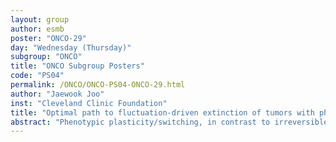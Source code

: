 ```yaml
---
layout: group
author: esmb
poster: "ONCO-29"
day: "Wednesday (Thursday)"
subgroup: "ONCO"
title: "ONCO Subgroup Posters"
code: "PS04"
permalink: /ONCO/ONCO-PS04-ONCO-29.html
author: "Jaewook Joo"
inst: "Cleveland Clinic Foundation"
title: "Optimal path to fluctuation-driven extinction of tumors with phenotypic switching in temporally varying environment"
abstract: "Phenotypic plasticity/switching, in contrast to irreversible genetic intratumor variation, allows cancer cells to engage adaptive responses to the changed tumor microenvironment in a reversible fashion and begins to emerge as the explanatory mechanisms for therapy resistance. We consider a simple stochastic model of reversible phenotypic switching between two phenotypic states, a growing yet sensitive state and a quiescent yet tolerant state, in response to a time-varying tumor microenvironmental cue. An environmental stress induces the switching to a quiescent state and the absence of stress reverses its state back to a growing state. We utilized the WKB theory of large deviations, i.e., the eikonal approximation to the master equation, to find the optimal path to fluctuation-induced tumor extinction. This path to tumor extinction is forbidden in a deterministic model, but a rare event with large fluctuations brings the system from its long-lived quasi-stationary state to extinction. We also presented the necessary conditions for the temporal modulation of the environmental stress that could reduce the mean time to extinction exponentially."
---
```

